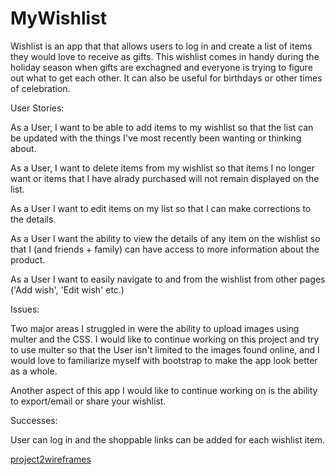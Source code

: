 # MyWishlist

Wishlist is an app that that allows users to log in and create a list of items they would love to receive as gifts. This wishlist comes in handy during the holiday season when gifts are exchagned and everyone is trying to figure out what to get each other. It can also be useful for birthdays or other times of celebration. 

User Stories: 

As a User, I want to be able to add items to my wishlist so that the list can be updated with the things I've most recently been wanting or thinking about.

As a User, I want to delete items from my wishlist so that items I no longer want or items that I have alrady purchased will not remain displayed on the list.

As a User I want to edit items on my list so that I can make corrections to the details. 

As a User I want the ability to view the details of any item on the wishlist so that I (and friends + family) can have access to more information about the product. 

As a User I want to easily navigate to and from the wishlist from other pages ('Add wish', 'Edit wish' etc.)


Issues: 

Two major areas I struggled in were the ability to upload images using multer and the CSS. I would like to continue working on this project and try to use multer so that the User isn't limited to the images found online, and I would love to familiarize myself with bootstrap to make the app look better as a whole. 

Another aspect of this app I would like to continue working on is the ability to export/email or share your wishlist. 

Successes: 

User can log in and the shoppable links can be added for each wishlist item. 

[project2wireframes](https://user-images.githubusercontent.com/91581821/150030463-7b646f53-9263-4ad5-889d-69fe60755efe.jpg)
